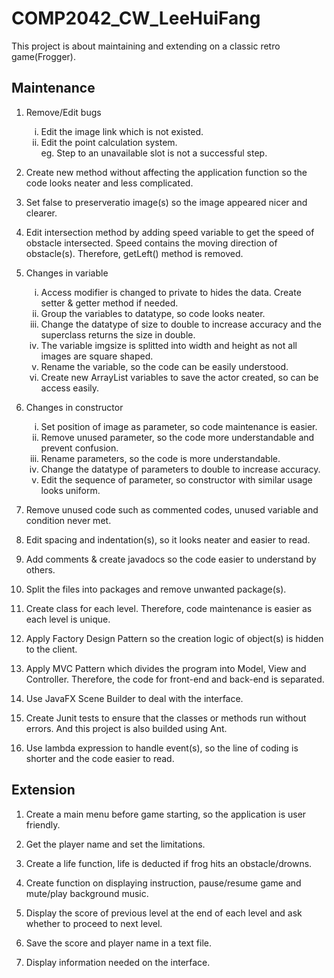 # COMP2042_CW_LeeHuiFang
This project is about maintaining and extending on a classic retro game(Frogger).

## Maintenance

1. Remove/Edit bugs
	<ol type="i">
		<li>Edit the image link which is not existed.</li>
		<li>Edit the point calculation system.</li>
		eg. Step to an unavailable slot is not a successful step.
	</ol>

2. Create new method without affecting the application function so the code looks neater and less complicated.
		
3. Set false to preserveratio image(s) so the image appeared nicer and clearer.
	
4. Edit intersection method by adding speed variable to get the speed of obstacle intersected. Speed contains the moving direction of obstacle(s).
   Therefore, getLeft() method is removed.
	
5. Changes in variable
	<ol type="i">
		<li>Access modifier is changed to private to hides the data. Create setter & getter method if needed.</li>
		<li>Group the variables to datatype, so code looks neater.</li>
		<li>Change the datatype of size to double to increase accuracy and the superclass returns the size in double.</li>
		<li>The variable imgsize is splitted into width and height as not all images are square shaped.</li>
		<li>Rename the variable, so the code can be easily understood.</li>
		<li>Create new ArrayList variables to save the actor created, so can be access easily.</li>
	</ol>
	
6. Changes in constructor
	<ol type="i">
		<li>Set position of image as parameter, so code maintenance is easier.</li>
		<li>Remove unused parameter, so the code more understandable and prevent confusion.</li>
		<li>Rename parameters, so the code is more understandable.</li>
		<li>Change the datatype of parameters to double to increase accuracy.</li>
		<li>Edit the sequence of parameter, so constructor with similar usage looks uniform.</li>
	</ol>
	
8. Remove unused code such as commented codes, unused variable and condition never met.
	
9. Edit spacing and indentation(s), so it looks neater and easier to read.
	
10. Add comments & create javadocs so the code easier to understand by others.

11. Split the files into packages and remove unwanted package(s).

12. Create class for each level. Therefore, code maintenance is easier as each level is unique.

13. Apply Factory Design Pattern so the creation logic of object(s) is hidden to the client.

14. Apply MVC Pattern which divides the program into Model, View and Controller. Therefore, the code for front-end and back-end is separated.

15. Use JavaFX Scene Builder to deal with the interface.

16. Create Junit tests to ensure that the classes or methods run without errors. And this project is also builded using Ant.

17. Use lambda expression to handle event(s), so the line of coding is shorter and the code easier to read.

## Extension

1. Create a main menu before game starting, so the application is user friendly.

2. Get the player name and set the limitations.
	
3. Create a life function, life is deducted if frog hits an obstacle/drowns.

4. Create function on displaying instruction, pause/resume game and mute/play background music.
	
5. Display the score of previous level at the end of each level and ask whether to proceed to next level.

6. Save the score and player name in a text file. 

7. Display information needed on the interface.